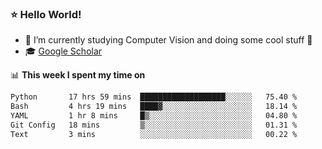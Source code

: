 ### ⭐️ Hello World!

<!--
**hologerry/hologerry** is a ✨ _special_ ✨ repository because its `README.md` (this file) appears on your GitHub profile.

Here are some ideas to get you started:

- 🔭 I’m currently working and studying on Computer Vision
- 🌱 I’m currently learning at Peking University
- 💬 Ask me about 
- 📫 How to reach me: E-mail
- 😄 Pronouns: he/his
- ⚡ Fun fact: Music is the Power
-->


- 🔭 I’m currently studying Computer Vision and doing some cool stuff 🤖
- 🎓 [Google Scholar](https://scholar.google.com/citations?user=3ykqW9wAAAAJ&hl=en)


📊 **This week I spent my time on**

<!--START_SECTION:waka-->

```txt
Python       17 hrs 59 mins  ███████████████████░░░░░░   75.40 %
Bash         4 hrs 19 mins   ████▓░░░░░░░░░░░░░░░░░░░░   18.14 %
YAML         1 hr 8 mins     █▒░░░░░░░░░░░░░░░░░░░░░░░   04.80 %
Git Config   18 mins         ▒░░░░░░░░░░░░░░░░░░░░░░░░   01.31 %
Text         3 mins          ░░░░░░░░░░░░░░░░░░░░░░░░░   00.22 %
```

<!--END_SECTION:waka-->
